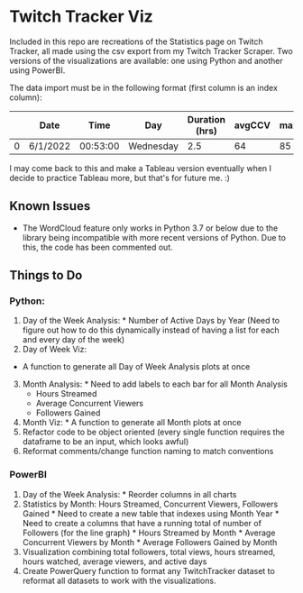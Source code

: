 # Twitch Tracker Viz

Included in this repo are recreations of the Statistics page on Twitch Tracker, all made using the csv export from my Twitch Tracker Scraper. Two versions of the visualizations are available: one using Python and another using PowerBI.

The data import must be in the following format (first column is an index column):


||Date|Time|Day|Duration (hrs)|avgCCV|maxCCV|Followers|Views|Title|
|-|----|----|----|----|----|----|----|----|----|
|0|6/1/2022|00:53:00|Wednesday|2.5|64|85|-1|0|StreamTitle|

I may come back to this and make a Tableau version eventually when I decide to practice Tableau more, but that's for future me. :)

## Known Issues
 * The WordCloud feature only works in Python 3.7 or below due to the library being incompatible with more recent versions of Python. Due to this, the code has been commented out.

## Things to Do
### Python:
  1. Day of the Week Analysis:
    * Number of Active Days by Year (Need to figure out how to do this dynamically instead of having a list for each and every day of the week)
  2. Day of Week Viz:
   * A function to generate all Day of Week Analysis plots at once
  3. Month Analysis:
    * Need to add labels to each bar for all Month Analysis
      * Hours Streamed
      * Average Concurrent Viewers
      * Followers Gained
  4. Month Viz:
    * A function to generate all Month plots at once
  5. Refactor code to be object oriented (every single function requires the dataframe to be an input, which looks awful)
  6. Reformat comments/change function naming to match conventions

### PowerBI
  1. Day of the Week Analysis:
    * Reorder columns in all charts
  2. Statistics by Month: Hours Streamed, Concurrent Viewers, Followers Gained
    * Need to create a new table that indexes using Month Year
    * Need to create a columns that have a running total of number of Followers (for the line graph)
    * Hours Streamed by Month
    * Average Concurrent Viewers by Month
    * Average Followers Gained by Month
  3. Visualization combining total followers, total views, hours streamed, hours watched, average viewers, and active days
  4. Create PowerQuery function to format any TwitchTracker dataset to reformat all datasets to work with the visualizations.
